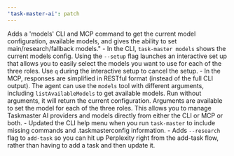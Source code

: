 ```yaml
---
'task-master-ai': patch
---
```


Adds a 'models' CLI and MCP command to get the current model configuration, available models, and gives the ability to set main/research/fallback models." 
    - In the CLI, `task-master models` shows the current models config. Using the `--setup` flag launches an interactive set up that allows you to easily select the models you want to use for each of the three roles. Use `q` during the interactive setup to cancel the setup.
    - In the MCP, responses are simplified in RESTful format (instead of the full CLI output). The agent can use the `models` tool with different arguments, including `listAvailableModels` to get available models. Run without arguments, it will return the current configuration. Arguments are available to set the model for each of the three roles. This allows you to manage Taskmaster AI providers and models directly from either the CLI or MCP or both.
    - Updated the CLI help menu when you run `task-master` to include missing commands and .taskmasterconfig information.
    - Adds `--research` flag to `add-task` so you can hit up Perplexity right from the add-task flow, rather than having to add a task and then update it.